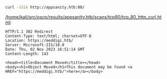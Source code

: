 ```bash
curl -sSik http://appsanity.htb:80/
```

[/home/kali/src/oscp/results/appsanity.htb/scans/tcp80/tcp_80_http_curl.html](file:///home/kali/src/oscp/results/appsanity.htb/scans/tcp80/tcp_80_http_curl.html):

```
HTTP/1.1 302 Redirect
Content-Type: text/html; charset=UTF-8
Location: https://meddigi.htb/
Server: Microsoft-IIS/10.0
Date: Thu, 02 Nov 2023 16:51:14 GMT
Content-Length: 143

<head><title>Document Moved</title></head>
<body><h1>Object Moved</h1>This document may be found <a HREF="https://meddigi.htb/">here</a></body>

```
